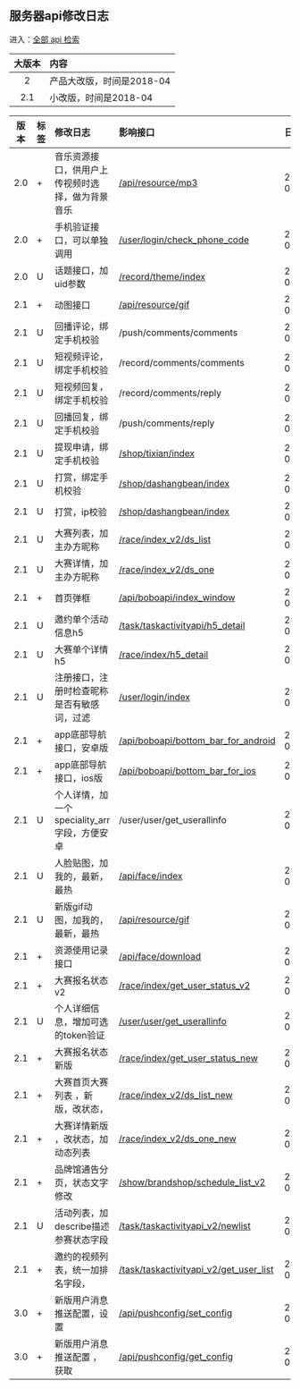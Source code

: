 ## 服务器api修改日志

进入：[全部 api 检索](/systemmanage/tool/api)

| 大版本        | 内容  |
| :--------: |:------|
|2| 产品大改版，时间是2018-04 |
|2.1| 小改版，时间是2018-04 |
 

| 版本        | 标签  | 修改日志  | 影响接口  | 日期  |
| :--------: |:------|:------|:------|:------|
| 2.0 | + | 音乐资源接口，供用户上传视频时选择，做为背景音乐 | [/api/resource/mp3](/shop/doc/index2/name/资源接口) | 2018-04-19 |
| 2.0 |+  | 手机验证接口，可以单独调用 | [/user/login/check_phone_code](/shop/doc/index/name/用户手机号验证) | 2018-04-19 |
| 2.0 |U  | 话题接口，加uid参数 | [/record/theme/index](/shop/doc/index/name/视频话题接口) | 2018-04-20 |
| 2.1 |+  | 动图接口 | [/api/resource/gif](/shop/doc/index2/name/资源接口) | 2018-04-27 |
| 2.1 |U  | 回播评论，绑定手机校验 | /push/comments/comments | 2018-05-07 |
| 2.1 |U  | 短视频评论，绑定手机校验 | /record/comments/comments | 2018-05-07 |
| 2.1 |U  | 短视频回复，绑定手机校验 | /record/comments/reply | 2018-05-07 |
| 2.1 |U  | 回播回复，绑定手机校验 | /push/comments/reply | 2018-05-07 |
| 2.1 |U  | 提现申请，绑定手机校验 | [/shop/tixian/index](/shop/doc/index2/name/提现接口) | 2018-05-07 |
| 2.1 |U  | 打赏，绑定手机校验 | [/shop/dashangbean/index](/shop/doc/index/name/打赏视频接口_波豆) | 2018-05-07 |
| 2.1 |U  | 打赏，ip校验 | [/shop/dashangbean/index](/shop/doc/index/name/打赏视频接口_波豆) | 2018-05-07 |
| 2.1 |U  | 大赛列表，加主办方昵称 | [/race/index_v2/ds_list](/shop/doc/index2/name/大赛首页大赛列表) | 2018-05-08 |
| 2.1 |U  | 大赛详情，加主办方昵称 | [/race/index_v2/ds_one](/shop/doc/index2/name/大赛单个详情) | 2018-05-08 |
| 2.1 |+  | 首页弹框 | [/api/boboapi/index_window](/shop/doc/index2/name/首页弹框) | 2018-05-08 |
| 2.1 |U  | 邀约单个活动信息h5 | [/task/taskactivityapi/h5_detail](/shop/doc/index2/name/邀约单个活动信息h5) | 2018-05-09 |
| 2.1 |U  | 大赛单个详情h5 | [/race/index/h5_detail](/shop/doc/index2/name/大赛单个详情h5) | 2018-05-09 |
| 2.1 |U  | 注册接口，注册时检查昵称是否有敏感词，过滤 | [/user/login/index](/shop/doc/index/name/用户注册和登录2018) | 2018-05-10 |
| 2.1 |+  | app底部导航接口，安卓版 | [/api/boboapi/bottom_bar_for_android](/shop/doc/index2/name/底部导航图标) | 2018-05-11 |
| 2.1 |+  | app底部导航接口，ios版 | [/api/boboapi/bottom_bar_for_ios](/shop/doc/index2/name/底部导航图标) | 2018-05-11 |
| 2.1 |U  | 个人详情，加一个speciality_arr字段，方便安卓 | /user/user/get_userallinfo | 2018-05-14 |
| 2.1 |U  | 人脸贴图，加我的，最新，最热  | [/api/face/index](/shop/doc/index2/name/人脸贴图) | 2018-05-15 |
| 2.1 |U  | 新版gif动图，加我的，最新，最热  | [/api/resource/gif](/shop/doc/index2/name/资源接口) | 2018-05-15 |
| 2.1 |+  | 资源使用记录接口  | [/api/face/download](/shop/doc/index2/name/资源接口) | 2018-05-15 |
| 2.1 |+  | 大赛报名状态v2  | [/race/index/get_user_status_v2](/shop/doc/index2/name/大赛报名状态) | 2018-05-16 |
| 2.1 |U  | 个人详细信息，增加可选的token验证  | [/user/user/get_userallinfo](/shop/doc/index/name/用户详细信息) | 2018-05-29 |
| 2.1 |+  | 大赛报名状态新版  | [/race/index/get_user_status_new](/shop/doc/index2/name/大赛报名状态新) | 2018-05-31 |
| 2.1 |+  | 大赛首页大赛列表 ，新版，改状态，  | [/race/index_v2/ds_list_new](/shop/doc/index2/name/大赛首页大赛列表新) | 2018-05-31 |
| 2.1 |+  | 大赛详情新版 ，改状态，加动态列表 | [/race/index_v2/ds_one_new](/shop/doc/index2/name/大赛单个详情新) | 2018-05-31 |
| 2.1 |+  | 品牌馆通告分页，状态文字修改 | [/show/brandshop/schedule_list_v2](/shop/doc/index/name/品牌馆通告分页新) | 2018-06-01 |
| 2.1 |U  | 活动列表，加describe描述参赛状态字段 | [/task/taskactivityapi_v2/newlist](/shop/doc/index2/name/邀约活动列表201704) | 2018-06-12 |
| 2.1 |+  | 邀约的视频列表，统一加排名字段， | [/task/taskactivityapi_v2/get_user_list](/shop/doc/index2/name/邀约活动内视频列表) | 2018-06-12 |
| 3.0 |+  | 新版用户消息推送配置，设置 | [/api/pushconfig/set_config](/shop/doc/index2/name/新版用户消息推送配置) | 2018-06-26 |
| 3.0 |+  | 新版用户消息推送配置 ，获取| [/api/pushconfig/get_config](/shop/doc/index2/name/新版用户消息推送配置) | 2018-06-26 |












<!--
<table>
<thead>

<tr>
  <th width='10%'  align="center">版本</th>
  <th  width='10%' align="center">标签</th>
  <th  width='50%' align="center">修改日志</th>
  <th  width='20%' align="center">影响接口</th>
  <th  width='10%' align="center">修改日期</th>
</tr>
</thead>
<tbody>

<tr>
  <td   style="vertical-align:middle"  align="center">2.0</td>
  <td align="left"></td>
  <td align="left">修改内容1</td>
  <td align="left"></td>
  <td align="left">2018-04-19</td>
</tr>

<tr>
  <td   style="vertical-align:middle"  align="center">2.0</td>
  <td align="left"></td>
  <td align="left">修改内容2</td>
  <td align="left"></td>
  <td align="left">2018-04-20</td>
</tr>




</tbody>
</table>
-->
